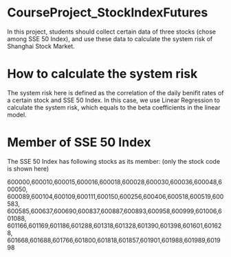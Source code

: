 # CourseProject_StockIndexFutures

In this project, students should collect certain data of three stocks (chose among SSE 50 Index), and use these data to calculate the system risk of Shanghai Stock Market.

# How to calculate the system risk

The system risk here is defined as the correlation of the daily benifit rates of a certain stock and SSE 50 Index. In this case, we use Linear Regression to calculate the system risk, which equals to the beta coefficients in the linear model.

# Member of SSE 50 Index

The SSE 50 Index has following stocks as its member: (only the stock code is shown here)

600000,600010,600015,600016,600018,600028,600030,600036,600048,600050,
600089,600104,600109,600111,600150,600256,600406,600518,600519,600583,
600585,600637,600690,600837,600887,600893,600958,600999,601006,601088,
601166,601169,601186,601288,601318,601328,601390,601398,601601,601628,
601668,601688,601766,601800,601818,601857,601901,601988,601989,601998
